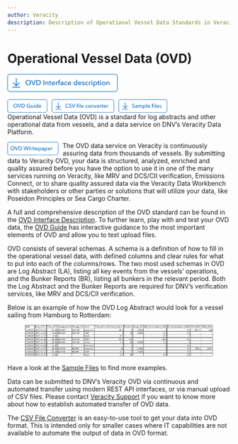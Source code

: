 ```yaml
---
author: Veracity
description: Description of Operational Vessel Data Standards in Veracity
---
```


# Operational Vessel Data (OVD)

[<img src="assets/Btn-InterfaceDescription.png" alt="assets/Btn-InterfaceDescription" height="40">](https://veracitycdnprod.blob.core.windows.net/digisales/myservices/cdn/content/marketplace/docs/OVD%203.2%20interface%20description.xlsx)

<a href="https://ovdguide.veracityapp.com" target="_blank">
  <img src="assets/Btn-OVDGuide.png" align="left" style="float:left; padding-right:10px" alt="assets/Btn-OVDGuide" height="30">
</a>

[<img src="assets/Btn-CSVfileConverter.png" align="left" style="float:left; padding-right:10px" alt="assets/Btn-CSVfileConverter" height="30">](https://view.officeapps.live.com/op/view.aspx?src=https%3A%2F%2Fraw.githubusercontent.com%2Fveracity%2Fveracity-documentation%2Fmaster%2Fsections%2Fdatastandards%2Fassets%2FCSVfileconverterv1.83.xlsm&wdOrigin=BROWSELINK)

[<img src="assets/Btn-Samples.png" style="float:left; padding-right:10px" alt="assets/Btn-Samples" height="30">](https://veracitycdnprod.blob.core.windows.net/digisales/myservices/cdn/content/marketplace/docs/OVD%20sample%20files.zip)

<br>

Operational Vessel Data (OVD) is a standard for log abstracts and other operational data from vessels, and a data service on DNV’s Veracity Data Platform.

<a href="https://www.veracity.com/ovd-whitepaper" target="_blank">
  <img src="assets/Btn-OVDWhitepaper.png" align="left" style="float:left; padding-right:10px" alt="assets/Btn-OVDWhitepaper" height="30">
</a>

The OVD data service on Veracity is continuously assuring data from thousands of vessels. By submitting data to Veracity OVD, your data is structured, analyzed, enriched and quality assured before you have the option to use it in one of the many services running on Veracity, like MRV and DCS/CII verification, Emissions Connect, or to share quality assured data via the Veracity Data Workbench with stakeholders or other parties or solutions that will utilize your data, like Poseidon Principles or Sea Cargo Charter. 

A full and comprehensive description of the OVD standard can be found in the [OVD Interface Description](https://veracitycdnprod.blob.core.windows.net/digisales/myservices/cdn/content/marketplace/docs/OVD%203.2%20interface%20description.xlsx). To further learn, play with and test your OVD data, the [OVD Guide](https://ovdguide.veracityapp.com) has interactive guidance to the most important elements of OVD and allow you to test upload files. 

OVD consists of several schemas. A schema is a definition of how to fill in the operational vessel data, with defined columns and clear rules for what to put into each of the columns/rows. The two most used schemas in OVD are Log Abstract (LA), listing all key events from the vessels’ operations, and the Bunker Reports (BR), listing all bunkers in the relevant period. Both the Log Abstract and the Bunker Reports are required for DNV’s verification services, like MRV and DCS/CII verification. 

Below is an example of how the OVD Log Abstract would look for a vessel sailing from Hamburg to Rotterdam: 

<figure>
    <img src="assets/data-table.png"/>
</figure>

Have a look at the [Sample Files](https://veracitycdnprod.blob.core.windows.net/digisales/myservices/cdn/content/marketplace/docs/OVD%20sample%20files.zip) to find more examples. 

Data can be submitted to DNV’s Veracity OVD via continuous and automated transfer using modern REST API interfaces, or via manual upload of CSV files. Please contact [Veracity Support](mailto:support@veracity.com) if you want to know more about how to establish automated transfer of OVD data. 

The [CSV File Converter]((https://view.officeapps.live.com/op/view.aspx?src=https%3A%2F%2Fraw.githubusercontent.com%2Fveracity%2Fveracity-documentation%2Fmaster%2Fsections%2Fdatastandards%2Fassets%2FCSVfileconverterv1.83.xlsm&wdOrigin=BROWSELINK)) is an easy-to-use tool to get your data into OVD format. This is intended only for smaller cases where IT capabilities are not available to automate the output of data in OVD format. 
